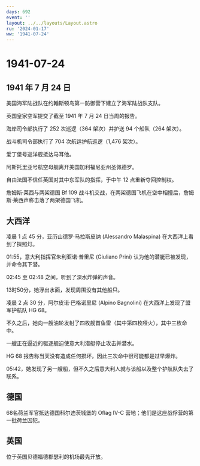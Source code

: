 ```yaml
---
days: 692
event: ''
layout: ../../layouts/Layout.astro
ru: '2024-01-17'
ww: '1941-07-24'
---
```


# 1941-07-24

## 1941 年 7 月 24 日

美国海军陆战队在约翰斯顿岛第一防御营下建立了海军陆战队支队。

英国皇家空军提交了截至 1941 年 7 月 24 日当周的报告。

海岸司令部执行了 252 次巡逻（364 架次）并护送 94 个船队（264 架次）。

战斗机司令部执行了 704 次航运护航巡逻（1,476 架次）。

爱丁堡号巡洋舰抵达马耳他。

阿斯托里亚号航空母舰离开美国加利福尼亚州圣佩德罗。

自由法国不信任英国对其中东军队的指挥，于中午 12 点重新夺回控制权。

詹姆斯·莱西与两架德国 Bf 109
战斗机交战，在两架德国飞机在空中相撞后，詹姆斯·莱西声称击落了两架德国飞机。

## 大西洋

凌晨 1 点 45 分，亚历山德罗·马拉斯皮纳 (Alessandro Malaspina)
在大西洋上看到了探照灯。

01:55，意大利指挥官朱利亚诺·普里尼 (Giuliano Prini)
认为他的潜艇已被发现，并命令其下潜。

02:45 至 02:48 之间，听到了深水炸弹的声音。

13时50分，她浮出水面，发现周围没有其他船只。

凌晨 2 点 30 分，阿尔皮诺·巴格诺里尼 (Alpino Bagnolini)
在大西洋上发现了盟军护航队 HG 68。

不久之后，她向一艘油轮发射了四枚舰首鱼雷（其中第四枚哑火），其中三枚命中。

一艘正在逼近的驱逐舰迫使意大利潜艇停止攻击并潜水。

HG 68 报告称当天没有造成任何损坏，因此三次命中很可能都是过早爆炸。

05:42，她发现了另一艘船，但不久之后意大利人就与该船以及整个护航队失去了联系。

## 德国

68名荷兰军官抵达德国科尔迪茨城堡的 Oflag IV-C
营地；他们是这座战俘营的第一批荷兰囚犯。

## 英国

位于英国贝德福德郡瑟利的机场最先开放。